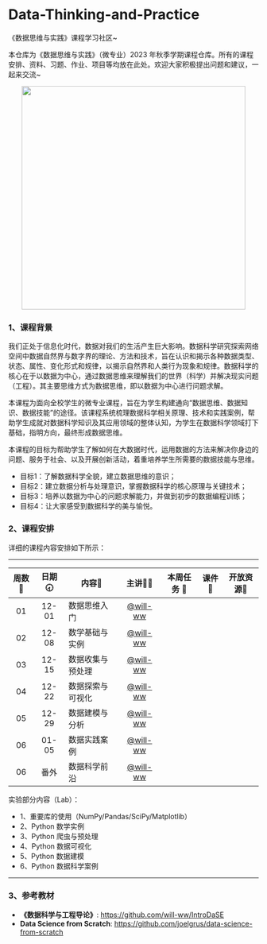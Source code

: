 # Data-Thinking-and-Practice
《数据思维与实践》课程学习社区~

本仓库为《数据思维与实践》（微专业）2023 年秋季学期课程仓库。所有的课程安排、资料、习题、作业、项目等均放在此处。欢迎大家积极提出问题和建议，一起来交流~

<div align=center>
<img src="https://github.com/X-lab2017/ds-2023-autumn/assets/15010826/4d17645c-b064-4331-8565-ebd2de2cb113" width="450px">
</div>

### 1、课程背景

我们正处于信息化时代，数据对我们的生活产生巨大影响。数据科学研究探索网络空间中数据自然界与数字界的理论、方法和技术，旨在认识和揭示各种数据类型、状态、属性、变化形式和规律，以揭示自然界和人类行为现象和规律。数据科学的核心在于以数据为中心，通过数据思维来理解我们的世界（科学）并解决现实问题（工程）。其主要思维方式为数据思维，即以数据为中心进行问题求解。

本课程为面向全校学生的微专业课程，旨在为学生构建通向“数据思维、数据知识、数据技能”的途径。该课程系统梳理数据科学相关原理、技术和实践案例，帮助学生成就对数据科学知识及其应用领域的整体认知，为学生在数据科学领域打下基础，指明方向，最终形成数据思维。

本课程的目标为帮助学生了解如何在大数据时代，运用数据的方法来解决你身边的问题、服务于社会、以及开展创新活动，着重培养学生所需要的数据技能与思维。
- 目标1：了解数据科学全貌，建立数据思维的意识；
- 目标2：建立数据分析与处理意识，掌握数据科学的核心原理与关键技术；
- 目标3：培养以数据为中心的问题求解能力，并做到初步的数据编程训练；
- 目标4：让大家感受到数据科学的美与愉悦。

### 2、课程安排

详细的课程内容安排如下所示：

---


| 周数📆 | 日期🕣 | 内容📒 | 主讲💂‍♂️ | 本周任务 📌| 课件📘 |开放资源📂 |
| :----: | :----: | ------ | :----------------------------------------: | :-----------------------------------------------------: | :--------------------------------------------------------------------------------: | :-------------------------------------------------------------: |
|   01   | 12-01 | 数据思维入门 | [@will-ww](https://github.com/will-ww) |  |  |  |
|   02   | 12-08 | 数学基础与实例 | [@will-ww](https://github.com/will-ww) |  |  |  |
|   03   | 12-15 | 数据收集与预处理 | [@will-ww](https://github.com/will-ww) |  |  |  |
|   04   | 12-22 | 数据探索与可视化 | [@will-ww](https://github.com/will-ww) |  |  |  |
|   05   | 12-29 | 数据建模与分析 | [@will-ww](https://github.com/will-ww) |  |  |  |
|   06   | 01-05 | 数据实践案例 | [@will-ww](https://github.com/will-ww) |  |  |  |
|   06   | 番外 | 数据科学前沿 | [@will-ww](https://github.com/will-ww) |  |  |  |

实验部分内容（Lab）：
- 1、重要库的使用（NumPy/Pandas/SciPy/Matplotlib）
- 2、Python 数学实例
- 3、Python 爬虫与预处理
- 4、Python 数据可视化
- 5、Python 数据建模
- 6、Python 数据科学案例

---


### 3、参考教材

- **《数据科学与工程导论》**: https://github.com/will-ww/IntroDaSE
- **Data Science from Scratch**: https://github.com/joelgrus/data-science-from-scratch

